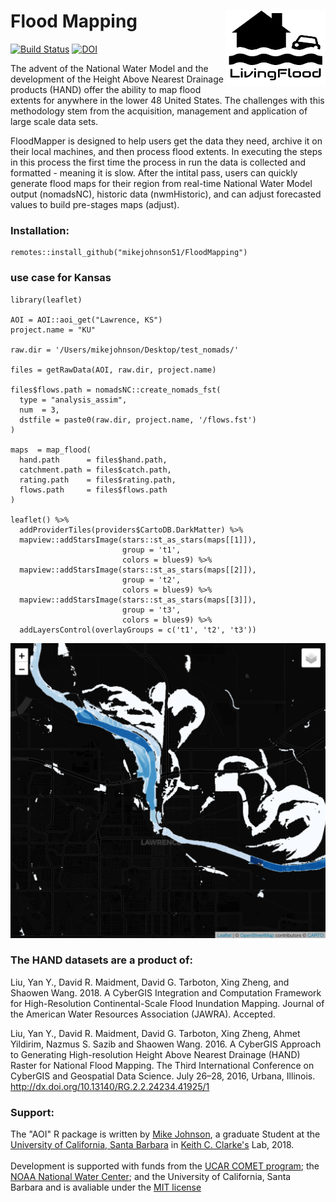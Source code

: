 # Flood Mapping <img src="man/figures/logo.png" width=160 height = 120 align="right"/>

[![Build Status](https://travis-ci.org/mikejohnson51/FloodMapping.svg?branch=master)](https://travis-ci.org/mikejohnson51/FloodMapping)
[![DOI](https://zenodo.org/badge/130427796.svg)](https://zenodo.org/badge/latestdoi/130427796)

The advent of the National Water Model and the development of the Height Above Nearest Drainage products (HAND) offer the ability to map flood extents for anywhere in the lower 48 United States. The challenges with this methodology stem from the acquisition, management and application of large scale data sets. 

FloodMapper is designed to help users get the data they need, archive it on their local machines, and then process flood extents. In executing the steps in this process the first time the process in run the data is  collected and formatted - meaning it is slow. After the intital pass,  users can quickly generate flood maps for their region from real-time National Water Model output (nomadsNC),  historic data (nwmHistoric), and can adjust forecasted values to build pre-stages maps (adjust). 


### Installation:

```{r}
remotes::install_github("mikejohnson51/FloodMapping")
```

### use case for Kansas 

```{r}
library(leaflet)

AOI = AOI::aoi_get("Lawrence, KS")
project.name = "KU"

raw.dir = '/Users/mikejohnson/Desktop/test_nomads/'

files = getRawData(AOI, raw.dir, project.name)

files$flows.path = nomadsNC::create_nomads_fst(
  type = "analysis_assim",
  num  = 3,
  dstfile = paste0(raw.dir, project.name, '/flows.fst')
)

maps  = map_flood(
  hand.path      = files$hand.path,
  catchment.path = files$catch.path,
  rating.path    = files$rating.path,
  flows.path     = files$flows.path
)

leaflet() %>%
  addProviderTiles(providers$CartoDB.DarkMatter) %>%
  mapview::addStarsImage(stars::st_as_stars(maps[[1]]),
                         group = 't1',
                         colors = blues9) %>%
  mapview::addStarsImage(stars::st_as_stars(maps[[2]]),
                         group = 't2',
                         colors = blues9) %>%
  mapview::addStarsImage(stars::st_as_stars(maps[[3]]),
                         group = 't3',
                         colors = blues9) %>%
  addLayersControl(overlayGroups = c('t1', 't2', 't3'))

```

![Image description](./man/figures/map_image.png)

### The HAND datasets are a product of:

Liu, Yan Y., David R. Maidment, David G. Tarboton, Xing Zheng, and Shaowen Wang. 2018. A CyberGIS Integration and Computation Framework for High-Resolution Continental-Scale Flood Inundation Mapping. Journal of the American Water Resources Association (JAWRA). Accepted.

Liu, Yan Y., David R. Maidment, David G. Tarboton, Xing Zheng, Ahmet Yildirim, Nazmus S. Sazib and Shaowen Wang. 2016. A CyberGIS Approach to Generating High-resolution Height Above Nearest Drainage (HAND) Raster for National Flood Mapping. The Third International Conference on CyberGIS and Geospatial Data Science. July 26–28, 2016, Urbana, Illinois. http://dx.doi.org/10.13140/RG.2.2.24234.41925/1

### Support:

The "AOI" R package is written by [Mike Johnson](https://mikejohnson51.github.io), a graduate Student at the [University of California, Santa Barbara](https://geog.ucsb.edu) in [Keith C. Clarke's](http://www.geog.ucsb.edu/~kclarke/) Lab, 2018. <br><br>
Development is supported with funds from the [UCAR COMET program](http://www.comet.ucar.edu); the [NOAA National Water Center](http://water.noaa.gov); and the University of California, Santa Barbara and is avaliable under the [MIT license](https://opensource.org/licenses/MIT)

